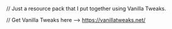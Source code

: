 // Just a resource pack that I put together using Vanilla Tweaks. 

// Get Vanilla Tweaks here --> https://vanillatweaks.net/
